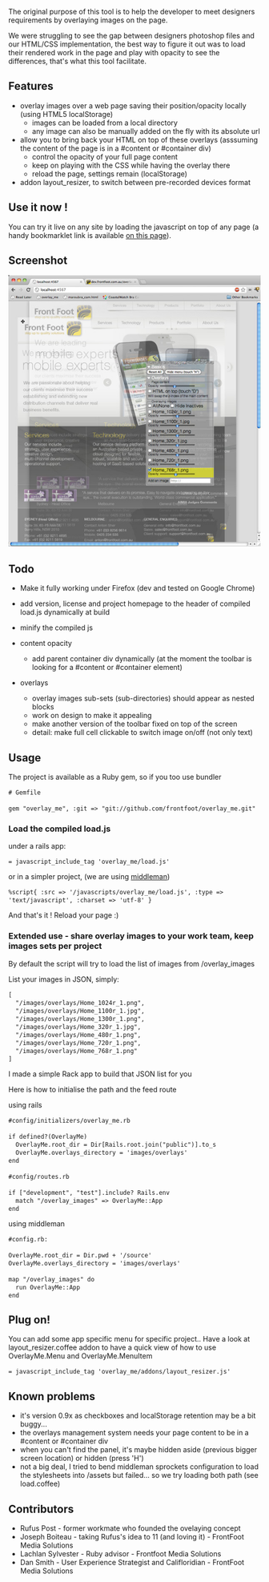 The original purpose of this tool is to help the developer to meet designers requirements by overlaying images on the page.

We were struggling to see the gap between designers photoshop files and our HTML/CSS implementation, the best way to figure it out was to load their rendered work in the page and play with opacity to see the differences, that's what this tool facilitate.


## Features

- overlay images over a web page saving their position/opacity locally (using HTML5 localStorage)
  - images can be loaded from a local directory
  - any image can also be manually added on the fly with its absolute url
- allow you to bring back your HTML on top of these overlays (asssuming the content of the page is in a #content or #container div)
  - control the opacity of your full page content
  - keep on playing with the CSS while having the overlay there
  - reload the page, settings remain (localStorage)
- addon layout_resizer, to switch between pre-recorded devices format


## Use it now !

You can try it live on any site by loading the javascript on top of any page (a handy bookmarklet link is available [on this page](http://dev.frontfoot.com.au/overlay_me/demo_page.html)).


## Screenshot

![Screenshot](http://github.com/frontfoot/overlay_me/raw/master/screenshot_frontfoot_website.jpg)


## Todo

- Make it fully working under Firefox (dev and tested on Google Chrome)
- add version, license and project homepage to the header of compiled load.js dynamically at build
- minify the compiled js

- content opacity
  - add parent container div dynamically (at the moment the toolbar is looking for a #content or #container element)

- overlays
  - overlay images sub-sets (sub-directories) should appear as nested blocks
  - work on design to make it appealing
  - make another version of the toolbar fixed on top of the screen
  - detail: make full cell clickable to switch image on/off (not only text)


## Usage

The project is available as a Ruby gem, so if you too use bundler

    # Gemfile
    
    gem "overlay_me", :git => "git://github.com/frontfoot/overlay_me.git"


### Load the compiled load.js

under a rails app:

    = javascript_include_tag 'overlay_me/load.js'

or in a simpler project, (we are using [middleman](http://middlemanapp.com/))
  
    %script{ :src => '/javascripts/overlay_me/load.js', :type => 'text/javascript', :charset => 'utf-8' }

And that's it ! Reload your page :)


### Extended use - share overlay images to your work team, keep images sets per project

By default the script will try to load the list of images from /overlay_images

List your images in JSON, simply:

    [
      "/images/overlays/Home_1024r_1.png",
      "/images/overlays/Home_1100r_1.jpg",
      "/images/overlays/Home_1300r_1.png",
      "/images/overlays/Home_320r_1.jpg",
      "/images/overlays/Home_480r_1.png",
      "/images/overlays/Home_720r_1.png",
      "/images/overlays/Home_768r_1.png"
    ]

I made a simple Rack app to build that JSON list for you

Here is how to initialise the path and the feed route

using rails

    #config/initializers/overlay_me.rb

    if defined?(OverlayMe)
      OverlayMe.root_dir = Dir[Rails.root.join("public")].to_s
      OverlayMe.overlays_directory = 'images/overlays' 
    end

    #config/routes.rb

    if ["development", "test"].include? Rails.env
      match "/overlay_images" => OverlayMe::App
    end

using middleman

    #config.rb:
    
    OverlayMe.root_dir = Dir.pwd + '/source'
    OverlayMe.overlays_directory = 'images/overlays'

    map "/overlay_images" do
      run OverlayMe::App
    end



## Plug on!

You can add some app specific menu for specific project.. Have a look at layout_resizer.coffee addon to have a quick view of how to use OverlayMe.Menu and OverlayMe.MenuItem

    = javascript_include_tag 'overlay_me/addons/layout_resizer.js'

    

## Known problems

- it's version 0.9x as checkboxes and localStorage retention may be a bit buggy...
- the overlays management system needs your page content to be in a #content or #container div
- when you can't find the panel, it's maybe hidden aside (previous bigger screen location) or hidden (press 'H')
- not a big deal, I tried to bend middleman sprockets configuration to load the stylesheets into /assets but failed... so we try loading both path (see load.coffee)



## Contributors

- Rufus Post - former workmate who founded the ovelaying concept
- Joseph Boiteau - taking Rufus's idea to 11 (and loving it) - FrontFoot Media Solutions
- Lachlan Sylvester - Ruby advisor - Frontfoot Media Solutions
- Dan Smith - User Experience Strategist and Califloridian - FrontFoot Media Solutions

